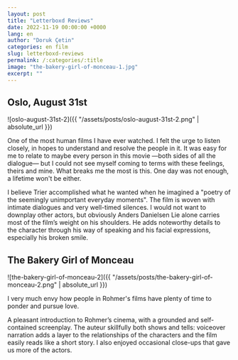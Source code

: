 ```yaml
---
layout: post
title: "Letterboxd Reviews"
date: 2022-11-19 00:00:00 +0000
lang: en
author: "Doruk Çetin"
categories: en film
slug: letterboxd-reviews
permalink: /:categories/:title
image: "the-bakery-girl-of-monceau-1.jpg"
excerpt: ""
---
```


## Oslo, August 31st

![oslo-august-31st-2]({{ "/assets/posts/oslo-august-31st-2.png" | absolute_url }})

One of the most human films I have ever watched. I felt the urge to listen closely, in hopes to understand and resolve the people in it. It was easy for me to relate to maybe every person in this movie —both sides of all the dialogue— but I could not see myself coming to terms with these feelings, theirs and mine. What breaks me the most is this. One day was not enough, a lifetime won't be either.

I believe Trier accomplished what he wanted when he imagined a "poetry of the seemingly unimportant everyday moments". The film is woven with intimate dialogues and very well-timed silences. I would not want to downplay other actors, but obviously Anders Danielsen Lie alone carries most of the film’s weight on his shoulders. He adds noteworthy details to the character through his way of speaking and his facial expressions, especially his broken smile.

## The Bakery Girl of Monceau

![the-bakery-girl-of-monceau-2]({{ "/assets/posts/the-bakery-girl-of-monceau-2.png" | absolute_url }})

I very much envy how people in Rohmer's films have plenty of time to ponder and pursue love.

A pleasant introduction to Rohmer’s cinema, with a grounded and self-contained screenplay. The auteur skillfully both shows and tells: voiceover narration adds a layer to the relationships of the characters and the film easily reads like a short story. I also enjoyed occasional close-ups that gave us more of the actors.

